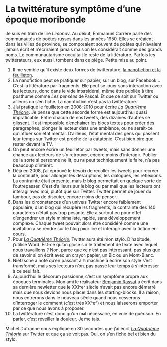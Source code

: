 # La twittérature symptôme d’une époque moribonde

Je suis en train de lire *Limonov*. Au début, Emmanuel Carrère parle des communautés de poètes russes dans les années 1950. Elles se créaient dans les villes de province, se composaient souvent de poètes qui n’avaient jamais écrit et n’écriraient jamais mais on les considérait comme des grands noms. Le communautarisme occultait le reste de la littérature. Parfois les twittérateurs, eux aussi, tombent dans ce piège. Petite mise au point.<span id="more-32529"></span>

1. Il me semble qu’il existe deux formes de twittérature, [la nanofiction et la feuilleton](https://tcrouzet.com/2013/03/08/de-la-nanolitterature-au-megafeuilleton/).
2. La nanofiction peut se pratiquer sur papier, sur un blog, sur Facebook… C’est la littérature par fragments. Elle peut se jouer sans interaction avec les lecteurs, donc dans le vide intersidéral, même être publiée à titre posthume comme *Les pensées* de Pascal. Et que ce soit sur Twitter ou ailleurs on s’en fiche. La nanofiction n’est pas la twittérature.
3. J’ai pratiqué le feuilleton en 2008-2010 pour écrire [*La Quatrième Théorie*](https://tcrouzet.com/la-quatrieme-theorie/). Je pense que cette seconde forme est aujourd’hui quasi impraticable. Entre chacun de nos tweets, des dizaines d’autres se glissent. Il est impossible d’enchaîner les blocs textes pour créer des paragraphes, plonger le lecteur dans une ambiance, ou ne serait-ce qu’influer son état mental. D’ailleurs, l’état mental des gens qui passent leur temps sur Twitter est proche de la catatonie. C’est bien pire que rester devant la TV.
4. On peut encore écrire un feuilleton par tweets, mais sans donner une chance aux lecteurs de s’y retrouver, encore moins d’interagir. Publier de la sorte si personne ne lit, ou ne peut techniquement le faire, n’a pas beaucoup d’intérêt.
5. Déjà en 2008, j’ai éprouvé le besoin de recoller les tweets pour recréer la continuité, pour allonger les descriptions, les dialogues, les réflexions. La contrainte était présente, mais le blog permettait en quelque sorte de l’outrepasser. C’est d’ailleurs sur le blog ou par mail que les lecteurs ont interagi avec moi, plutôt que sur Twitter. Twitter permet de jouer du tambour, pas de discuter, encore moins de penser.
6. Dans les circonstances d’un univers Twitter encore faiblement populaire, d’un blog qui récupère les fragments, la contrainte des 140 caractères n’était pas trop pesante. Elle a surtout eu pour effet d’engendrer un style minimaliste, rapide, sans développement complexe. Chaque tweet pouvait alors être considéré comme une invitation à se rendre sur le blog pour lire et interagir avec la fiction en cours.
7. Pour [*La Quatrième Théorie*](https://tcrouzet.com/la-quatrieme-theorie/), Twitter aura été mon stylo. D’habitude, j’utilise Word. Est-ce qu’on glose sur le traitement de texte avec lequel nous travaillons ? Non, parce que ce n’est pas intéressant, pas plus que de savoir si on écrit avec un crayon papier, un Bic ou un Mont-Blanc.
8. Nietzsche a noté qu’en passant à la machine à écrire son style s’est transformé, mais ses lecteurs n’ont pas passé leur temps à s’intéresser à ce seul fait.
9. Aujourd’hui le décorum passionne, c’est un symptôme propre aux époques terminales. Mon ami le réalisateur [Benjamin Rassat](http://fr.wikipedia.org/wiki/Benjamin_Rassat) a écrit dans sa dernière newletter que le XXI^e^ siècle n’avait pas encore démarré mais que nous devions nous placer dans les starting-blocks. Il a raison, nous entrerons dans le nouveau siècle quand nous cesserons d’interroger le comment (c’est très XX^e^) et nous laisserons emporter par ce que nous avons à proposer.
10. La twittérature n’est donc qu’un mal nécessaire, en voie de guérison. En parler, c’est réveiller la douleur. Je me tais.

Michel Dufranne nous explique en 30 secondes que j’ai écrit [*La Quatrième Théorie*](https://tcrouzet.com/la-quatrieme-theorie/) sur Twitter et que ça se voit pas. Oui, on s’en fiche bel et bien du stylo.